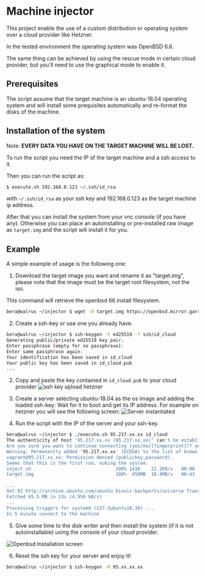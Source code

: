 # Machine injector
This project enable the use of a custom distribution or
operating system over a cloud provider like Hetzner.

In the tested environment the operating system was OpenBSD 6.6.

The same thing can be achieved by using the rescue mode in
certain cloud provider, but you'll need to use the graphical mode
to enable it.

## Prerequisites
The script assume that the target machine is an ubuntu-18.04 operating
system and will install some prequisites automatically and re-format
the disks of the machine.

## Installation of the system
Note: **EVERY DATA YOU HAVE ON THE TARGET MACHINE WILL BE LOST.**

To run the script you need the IP of the target machine and a
ssh access to it.

Then you can run the script as:
```bash
$ execute.sh 192.168.0.123 ~/.ssh/id_rsa
```
with `~/.ssh/id_rsa` as your ssh key and 192.168.0.123 as the target
machine ip address.

After that you can install the system from your vnc console (if you
have any).  Otherwise you can place an autoinstalling or pre-installed
raw image as `target.img` and the script will install it for you.

## Example
A simple example of usage is the following one:

1. Download the target image you want and rename it as "target.img", please note that
the image must be the target root filesystem, not the iso.

This command will retrieve the openbsd 66 install filesystem.
```bash
bera@walrus ~/injector $ wget -O target.img https://openbsd.mirror.garr.it/pub/OpenBSD/6.6/amd64/install66.fs
```

2. Create a ssh-key or use one you already have.
```bash
bera@walrus ~/injector $ ssh-keygen -t ed25519 -f ssh/id_cloud
Generating public/private ed25519 key pair.
Enter passphrase (empty for no passphrase):
Enter same passphrase again:
Your identification has been saved in id_cloud
Your public key has been saved in id_cloud.pub
...
```

2. Copy and paste the key contained in `id_cloud.pub` to your cloud provider
![ssh key upload hetzner](https://raw.githubusercontent.com/berdav/vm_injector/master/readme_img/hetzner_ssh_load.png)

3. Create a server selecting ubuntu-18.04 as the os image and adding the loaded ssh-key:
Wait for it to boot and get its IP address.  For example on hetzner you will see the following screen:
![Server instantiated](https://raw.githubusercontent.com/berdav/vm_injector/master/readme_img/hetzner_server.png)

4. Run the script with the IP of the server and your ssh-key.
```bash
bera@walrus ~/injector $ ./execute.sh 95.217.xx.xx id_cloud
The authenticity of host '95.217.xx.xx (95.217.xx.xx)' can't be established.
Are you sure you want to continue connecting (yes/no/[fingerprint])? yes
Warning: Permanently added '95.217.xx.xx' (ECDSA) to the list of known hosts.
vagrant@95.217.xx.xx: Permission denied (publickey,password).
Seems that this is the first run, nuking the system.
inject.sh                               100% 1416    22.2KB/s   00:00    
target.img                              100%  450MB  10.4MB/s   00:43    

...
Get:92 http://archive.ubuntu.com/ubuntu bionic-backports/universe Translation-en [1,900 B]
Fetched 65.5 MB in 13s (4,956 kB/s)
...
Processing triggers for systemd (237-3ubuntu10.39) ...
In 5 minute connect to the machine
```

5. Give some time to the disk writer and then install the system
(if it is not autoinstallable) using the console of your cloud provider.

![Openbsd Installation screen](https://raw.githubusercontent.com/berdav/vm_injector/master/readme_img/openbsd_install.png)

6. Reset the ssh key for your server and enjoy it!
```bash
bera@walrus ~/injector $ ssh-keygen -R 95.xx.xx.xx
```
